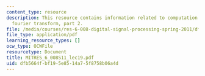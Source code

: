 ```yaml
---
content_type: resource
description: This resource contains information related to computation of the discrete
  fourier transform, part 2.
file: /media/courses/res-6-008-digital-signal-processing-spring-2011/dfb5664fbf195e8514a75f8758b06a4d_MITRES_6_008S11_lec19.pdf
file_type: application/pdf
learning_resource_types: []
ocw_type: OCWFile
resourcetype: Document
title: MITRES_6_008S11_lec19.pdf
uid: dfb5664f-bf19-5e85-14a7-5f8758b06a4d
---
```

